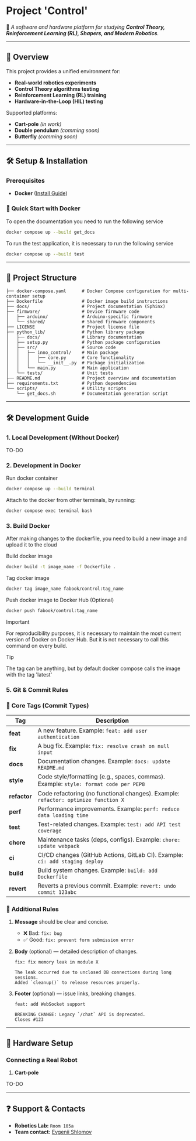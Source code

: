 # **Project 'Control'**  

🚀 *A software and hardware platform for studying **Control Theory, Reinforcement Learning (RL), Shapers, and Modern Robotics**.*  

---

## 📌 **Overview**  
This project provides a unified environment for:  
- **Real-world robotics experiments**  
- **Control Theory algorithms testing**  
- **Reinforcement Learning (RL) training**  
- **Hardware-in-the-Loop (HIL) testing**  

Supported platforms:  
- **Cart-pole** *(in work)*
- **Double pendulum** *(comming soon)*
- **Butterfly** *(comming soon)*

---

## 🛠 **Setup & Installation**  

### **Prerequisites**  
- **Docker** ([Install Guide](https://docs.docker.com/engine/install/))  


### **🚀 Quick Start with Docker**  

To open the documentation you need to run the following service
```bash
docker compose up --build get_docs
```

To run the test application, it is necessary to run the following service
```bash
docker compose up --build test
```

---

## 📂 **Project Structure**  
```
├── docker-compose.yaml      # Docker Compose configuration for multi-container setup
├── Dockerfile               # Docker image build instructions
├── docs/                    # Project documentation (Sphinx)
├── firmware/                # Device firmware code
│   ├── arduino/             # Arduino-specific firmware
│   └── shared/              # Shared firmware components
├── LICENSE                  # Project license file
├── python_lib/              # Python library package
│   ├── docs/                # Library documentation
│   ├── setup.py             # Python package configuration
│   ├── src/                 # Source code
│   │   ├── inno_control/    # Main package
│   │   │   ├── core.py      # Core functionality
│   │   │   └── __init__.py  # Package initialization
│   │   └── main.py          # Main application
│   └── tests/               # Unit tests
├── README.md                # Project overview and documentation
├── requirements.txt         # Python dependencies
└── scripts/                 # Utility scripts
    └── get_docs.sh          # Documentation generation script

```

---

## 🛠 **Development Guide**  

### **1. Local Development (Without Docker)**  
TO-DO
### **2. Development in Docker**

Run docker container
```bash
docker compose up --build terminal
```

Attach to the docker from other terminals, by running:
```bash
docker compose exec terminal bash
```

### **3. Build Docker**

After making changes to the dockerfile, you need to build a new image and upload it to the cloud

Build docker image
```bash
docker build -t image_name -f Dockerfile .
```

Tag docker image
```bash
docker tag image_name fabook/control:tag_name
```
Push docker image to Docker Hub (Optional)
```bash
docker push fabook/control:tag_name
```

> [!IMPORTANT]
> For reproducibility purposes, it is necessary to maintain the most current version of Docker on Docker Hub. But it is not necessary to call this command on every build.

> [!TIP]
> The tag can be anything, but by default docker compose calls the image with the tag 'latest'

### **5. Git & Commit Rules**  


### 🔹 **Core Tags (Commit Types)**  
| Tag         | Description                                                                 |
|-------------|----------------------------------------------------------------------------|
| **feat**    | A new feature. Example: `feat: add user authentication`                   |
| **fix**     | A bug fix. Example: `fix: resolve crash on null input`                    |
| **docs**    | Documentation changes. Example: `docs: update README.md`                  |
| **style**   | Code style/formatting (e.g., spaces, commas). Example: `style: format code per PEP8` |
| **refactor**| Code refactoring (no functional changes). Example: `refactor: optimize function X` |
| **perf**    | Performance improvements. Example: `perf: reduce data loading time`       |
| **test**    | Test-related changes. Example: `test: add API test coverage`              |
| **chore**   | Maintenance tasks (deps, configs). Example: `chore: update webpack`       |
| **ci**      | CI/CD changes (GitHub Actions, GitLab CI). Example: `ci: add staging deploy` |
| **build**   | Build system changes. Example: `build: add Dockerfile`                   |
| **revert**  | Reverts a previous commit. Example: `revert: undo commit 123abc`         |

### 🔹 **Additional Rules**  
1. **Message** should be clear and concise.  
   - ❌ Bad: `fix: bug`  
   - ✅ Good: `fix: prevent form submission error`  

2. **Body** (optional) — detailed description of changes.  
   ```  
   fix: fix memory leak in module X  

   The leak occurred due to unclosed DB connections during long sessions.  
   Added `cleanup()` to release resources properly.  
   ```  

3. **Footer** (optional) — issue links, breaking changes.  
   ```  
   feat: add WebSocket support  

   BREAKING CHANGE: Legacy `/chat` API is deprecated.  
   Closes #123  
   ```  

---

## 🤖 **Hardware Setup**  
### **Connecting a Real Robot**  
1. **Cart-pole**

TO-DO

---

## ❓ **Support & Contacts**  
- **Robotics Lab:** `Room 105a`  
- **Team contact:** [Evgenii Shlomov](@mook003)  
